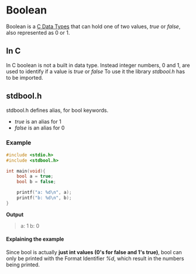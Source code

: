 # Boolean
Boolean is a [C Data Types](./CS50x_C-Data-Types.md) that can hold one of two values, *true* or *false*, also represented as 0 or 1.

## In C
In C boolean is not a built in data type. Instead integer numbers, 0 and 1, are used to identify if a value is *true* or *false* To use it the library *stdbool.h* has to be imported.

## stdbool.h
stdbool.h defines alias, for bool keywords.
- *true* is an alias for 1
- *false* is an alias for 0


### Example
```C
#include <stdio.h>
#include <stdbool.h>

int main(void){
    bool a = true;
    bool b = false;

    printf("a: %d\n", a);
    printf("b: %d\n", b);
}
```

**Output**
> a: 1
> b: 0

#### Explaining the example
Since bool is actually **just int values (0's for false and 1's true)**, bool can only be printed with the Format Identifier *%d*, which result in the numbers being printed.





